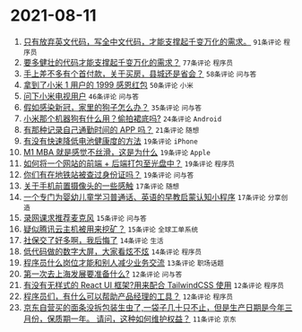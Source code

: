 # 2021-08-11

1. [只有放弃英文代码，写全中文代码，才能支撑起千变万化的需求。](https://www.v2ex.com/t/795055) `91条评论` `程序员`
1. [要多健壮的代码才能支撑起千变万化的需求？](https://www.v2ex.com/t/795005) `77条评论` `程序员`
1. [手上差不多有个首付款，关于买房，县城还是省会？](https://www.v2ex.com/t/795004) `58条评论` `问与答`
1. [拿到了小米 1 用户的 1999 感恩红包](https://www.v2ex.com/t/795036) `50条评论` `小米`
1. [问下小米电视用户](https://www.v2ex.com/t/794983) `46条评论` `问与答`
1. [假如感染新冠，家里的狗子怎么办？](https://www.v2ex.com/t/795061) `35条评论` `问与答`
1. [小米那个机器狗有什么用？偷拍裙底吗?](https://www.v2ex.com/t/795065) `24条评论` `Android`
1. [有那种记录自己通勤时间的 APP 吗？](https://www.v2ex.com/t/795021) `21条评论` `随想`
1. [有没有快速降低电池健康度的方法](https://www.v2ex.com/t/795070) `19条评论` `iPhone`
1. [M1 MBA 就是感觉不丝滑，这是为什么](https://www.v2ex.com/t/795003) `19条评论` `Apple`
1. [如何将一个网站的前端 + 后端打包至光盘中？](https://www.v2ex.com/t/794992) `19条评论` `程序员`
1. [你们有在地铁站被查过身份证吗？](https://www.v2ex.com/t/794987) `19条评论` `问与答`
1. [关于手机前置摄像头的一些感触](https://www.v2ex.com/t/794995) `17条评论` `随想`
1. [一个专门为婴幼儿童学习普通话、英语的早教启蒙认知小程序](https://www.v2ex.com/t/794991) `17条评论` `分享创造`
1. [录网课求推荐麦克风](https://www.v2ex.com/t/795050) `15条评论` `问与答`
1. [疑似腾讯云主机被用来挖矿？](https://www.v2ex.com/t/795015) `15条评论` `全球工单系统`
1. [社保交了好多啊，我后悔了](https://www.v2ex.com/t/795073) `14条评论` `生活`
1. [低代码做的数字大屏，大家看炫不炫](https://www.v2ex.com/t/795043) `14条评论` `程序员`
1. [程序员什么岗位才能和别人减少业务交流](https://www.v2ex.com/t/795022) `13条评论` `职场话题`
1. [第一次去上海发展要准备什么?](https://www.v2ex.com/t/795082) `12条评论` `问与答`
1. [有没有无样式的 React UI 框架?用来配合 TailwindCSS 使用](https://www.v2ex.com/t/795076) `12条评论` `程序员`
1. [程序员们，有什么可以帮助产品经理的工具？](https://www.v2ex.com/t/795010) `12条评论` `程序员`
1. [京东自营买的面条没拆包装生虫了,一袋子几十只不止，但是生产日期是今年三月份，保质期一年。 请问，这种如何维护权益？](https://www.v2ex.com/t/795088) `11条评论` `京东`
